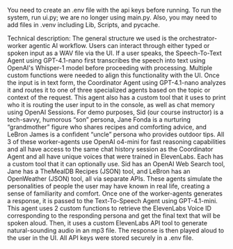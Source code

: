 You need to create an .env file with the api keys before running. To run the system, run ui.py; we are no longer using main.py. Also, you may need to add files in .venv including Lib, Scripts, and pycache.

Technical description:
The general structure we used is the orchestrator-worker agentic AI workflow. Users can interact through either typed or spoken input as a WAV file via the UI. If a user speaks, the Speech-To-Text Agent using GPT-4.1-nano first transcribes the speech into text using OpenAI's Whisper-1 model before proceeding with processing. Multiple custom functions were needed to align this functionality with the UI. Once the input is in text form, the Coordinator Agent using GPT-4.1-nano analyzes it and routes it to one of three specialized agents based on the topic or context of the request. This agent also has a custom tool that it uses to print who it is routing the user input to in the console, as well as chat memory using OpenAI Sessions. For demo purposes, Sid (our course instructor) is a tech-savvy, humorous “son” persona, Jane Fonda is a nurturing “grandmother” figure who shares recipes and comforting advice, and LeBron James is a confident “uncle” persona who provides outdoor tips. All 3 of these worker-agents use OpenAI o4-mini for fast reasoning capabilities and all have access to the same chat history session as the Coordinator Agent and all have unique voices that were trained in ElevenLabs. Each has a custom tool that it can optionally use. Sid has an OpenAI Web Search tool, Jane has a TheMealDB Recipes (JSON) tool, and LeBron has an OpenWeather (JSON) tool, all via separate APIs. These agents simulate the personalities of people the user may have known in real life, creating a sense of familiarity and comfort. Once one of the worker-agents generates a response, it is passed to the Text-To-Speech Agent using GPT-4.1-mini. This agent uses 2 custom functions to retrieve the ElevenLabs Voice ID corresponding to the responding persona and get the final text that will be spoken aloud. Then, it uses a custom ElevenLabs API tool to generate natural-sounding audio in an mp3 file. The response is then played aloud to the user in the UI. All API keys were stored securely in a .env file.
